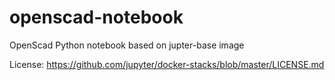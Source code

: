 # openscad-notebook
OpenScad Python notebook based on jupter-base image


License: https://github.com/jupyter/docker-stacks/blob/master/LICENSE.md
